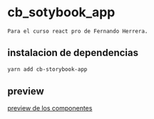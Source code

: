 # cb_sotybook_app

    Para el curso react pro de Fernando Herrera.

## instalacion de dependencias

```bash
yarn add cb-storybook-app
```

## preview

[preview de los componentes](https://carloscacb333.github.io/stotybook-app/)
